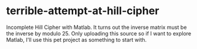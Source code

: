 # terrible-attempt-at-hill-cipher
Incomplete Hill Cipher with Matlab. It turns out the inverse matrix must be the inverse by modulo 25.
Only uploading this source so if I want to explore Matlab, I'll use this pet project as something to start with.
